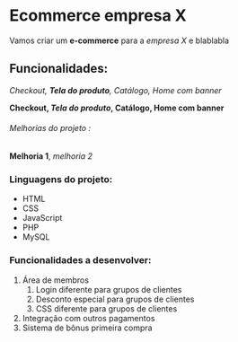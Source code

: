 # Ecommerce empresa X

Vamos criar um **e-commerce** para a _empresa X_ e blablabla

## Funcionalidades:

_Checkout, **Tela do produto**, Catálogo, Home com banner_

**Checkout, _Tela do produto_, Catálogo, Home com banner**

###### Melhorias do projeto :

**Melhoria 1**, _melhoria 2_

### Linguagens do projeto:

- HTML
- CSS
- JavaScript
- PHP
- MySQL

### Funcionalidades a desenvolver:

1. Área de membros
   1. Login diferente para grupos de clientes
   2. Desconto especial para grupos de clientes
   3. CSS diferente para grupos de clientes
2. Integração com outros pagamentos
3. Sistema de bônus primeira compra

